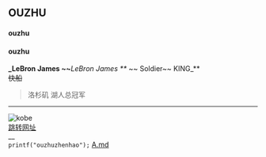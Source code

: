 ## OUZHU
#### ouzhu

#### ouzhu  

**_LeBron James  ~~**_LeBron James **_ ~~  Soldier~~ KING_**  
~~快船~~  
>洛杉矶
>湖人总冠军
___
![kobe](https://gimg2.baidu.com/image_search/src=http%3A%2F%2F5b0988e595225.cdn.sohucs.com%2Fimages%2F20180626%2F2434948a6cc84c74a151d98f8b288296.jpeg&refer=http%3A%2F%2F5b0988e595225.cdn.sohucs.com&app=2002&size=f9999,10000&q=a80&n=0&g=0n&fmt=jpeg?sec=1621503096&t=a3c47f61fa40bb4df747484fdf75ceaf)  
[跳转网址](https://mooc1-2.chaoxing.com/mycourse/studentstudy?chapterId=401832918&courseId=216558499&clazzid=36796414&enc=6778a97f39e25ddfa4897499f4e7d4f6)  
__  
```printf("ouzhuzhenhao");```
[A.md](https://github.com/OD12138/OD/blob/main/A.md)
